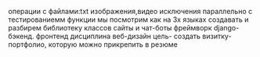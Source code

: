 операции с файлами:txt изображения,видео
исключения параллельно с тестированиемм
функции мы посмотрим как на 3х языках создавать и разбирем библиотеку классов
сайты и чат-боты
фреймворк django- бэкенд. фронтенд дисциплина веб-дизайн
цель- создать визитку-портфолио, которую можно прикрепить в резюме
